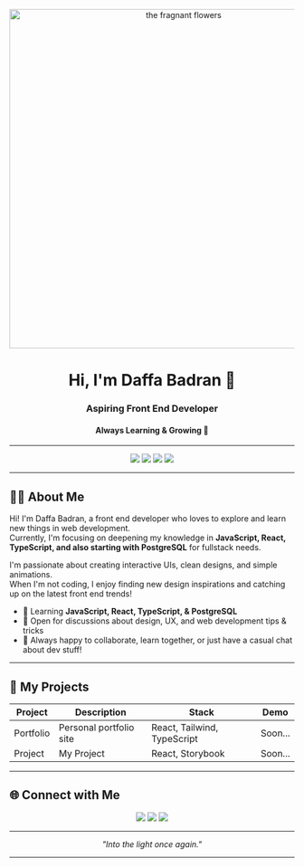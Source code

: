<p align="center">
  <img src="https://media1.tenor.com/m/m4a9YHR5N6AAAAAd/kaoru-hana-wa-rin-to-saku-fragant-flower-blooms-with-dignity.gif" width="600" alt="the fragnant flowers"/>
  
</p>

<h1 align="center">Hi, I'm Daffa Badran 👋</h1>
<h3 align="center">Aspiring Front End Developer</h3>
<h4 align="center">Always Learning & Growing 🚀</h4>

---

<p align="center">
  <img src="https://img.shields.io/badge/JavaScript-F7DF1E?logo=javascript&logoColor=black&style=for-the-badge"/>
  <img src="https://img.shields.io/badge/React-61DAFB?logo=react&logoColor=black&style=for-the-badge"/>
  <img src="https://img.shields.io/badge/TypeScript-3178C6?logo=typescript&logoColor=white&style=for-the-badge"/>
  <img src="https://img.shields.io/badge/PostgreSQL-4169E1?logo=postgresql&logoColor=white&style=for-the-badge"/>
</p>

---

## 👨‍💻 About Me

Hi! I'm Daffa Badran, a front end developer who loves to explore and learn new things in web development.  
Currently, I'm focusing on deepening my knowledge in **JavaScript, React, TypeScript, and also starting with PostgreSQL** for fullstack needs.

I'm passionate about creating interactive UIs, clean designs, and simple animations.  
When I'm not coding, I enjoy finding new design inspirations and catching up on the latest front end trends!

- 🌱 Learning **JavaScript, React, TypeScript, & PostgreSQL**
- 💬 Open for discussions about design, UX, and web development tips & tricks
- 🚀 Always happy to collaborate, learn together, or just have a casual chat about dev stuff!

---

## 🚀 My Projects

| Project    | Description              | Stack                  | Demo   |
|------------|--------------------------|------------------------|--------|
| Portfolio  | Personal portfolio site  | React, Tailwind, TypeScript | Soon... |
| Project | My Project | React, Storybook       | Soon... |

---

## 🌐 Connect with Me

<p align="center">
  <a href="https://linkedin.com/in/daffabadran"><img src="https://img.shields.io/badge/LinkedIn-blue?logo=linkedin&logoColor=white&style=for-the-badge"/></a>
  <a href="mailto:daffabadrann@gmail.com"><img src="https://img.shields.io/badge/Email-DaffaBadran-red?logo=gmail&logoColor=white&style=for-the-badge"/></a>
  <a href="https://instagram.com/januarvii"><img src="https://img.shields.io/badge/Instagram-E4405F?logo=instagram&logoColor=white&style=for-the-badge"/></a>
</p>

---

<p align="center">
  <i>"Into the light once again."</i>
</p>

---
